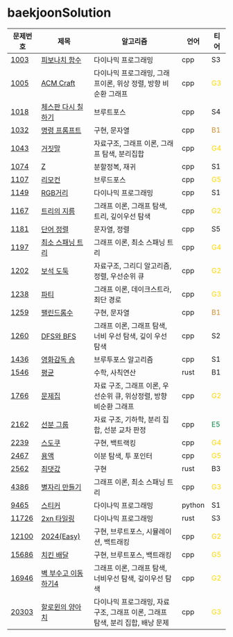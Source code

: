 # baekjoonSolution
|문제번호|제목|알고리즘|언어|티어
|---|---|---|---|---|
|[1003](https://www.acmicpc.net/problem/1003)|[피보나치 함수](/CPP/1003_fibonacci_callback.cpp)|다이나믹 프로그래밍|cpp| S3 
|[1005](https://www.acmicpc.net/problem/1005)|[ACM Craft](/CPP/1005_ACMcraft.cpp)|다이나믹 프로그래밍, 그래프이론, 위상 정렬, 방향 비순환 그래프|cpp|<span style="color:gold"> G3 </span>
|[1018](https://www.acmicpc.net/problem/1018)|[체스판 다시 칠하기](/CPP/1018_chass.cpp)|브루트포스|cpp| S4 
|[1032](https://www.acmicpc.net/problem/1032)|[명령 프롬프트](/CPP/1032_cmd.cpp)|구현, 문자열|cpp|<span style="color:#cc8e34"> B1 </span>
|[1043](https://www.acmicpc.net/problem/1043)|[거짓말](/CPP/1043_party.cpp)|자료구조, 그래프 이론, 그래프 탐색, 분리집합|cpp|<span style="color:gold"> G4 </span>
|[1074](https://www.acmicpc.net/problem/1074)|[Z](/CPP/1074_z.cpp)|분할정복, 재귀|cpp| S1
|[1107](https://www.acmicpc.net/problem/1107)|[리모컨](/CPP/1107_remocon.cpp)|브루드포스|cpp| <span style="color:gold"> G5 </span>
|[1149](https://www.acmicpc.net/problem/1149)|[RGB거리](/CPP/1149_rgb.cpp)|다이나믹 프로그래밍|cpp| S1
|[1167](https://www.acmicpc.net/problem/1167)|[트리의 지름](/CPP/1167_treeR.cpp)|그래프 이론, 그래프 탐색, 트리, 깊이우선 탐색|cpp| <span style="color:gold"> G2 </span>
|[1181](https://www.acmicpc.net/problem/1181)|[단어 정렬](/CPP/1181_wordsort.cpp)|문자열, 정렬|cpp| S5
|[1197](https://www.acmicpc.net/problem/1197)|[최소 스패닝 트리](/CPP/1197_MST.cpp)|그래프 이론, 최소 스패닝 트리|cpp| <span style="color:gold"> G4 </span>
|[1202](https://www.acmicpc.net/problem/1202)|[보석 도둑](/CPP/1202_jewelryiThief.cpp)|자료구조, 그리디 알고리즘, 정렬, 우선순위 큐|cpp| <span style="color:gold"> G2 </span>
|[1238](https://www.acmicpc.net/problem/1238)|[파티](/CPP/1238_party.cpp)|그래프 이론, 데이크스트라, 최단 경로|cpp| <span style="color:gold"> G3 </span>
|[1259](https://www.acmicpc.net/problem/1259)|[팰린드롬수](/CPP/1259_pal.cpp)|구현, 문자열|cpp|<span style="color:#cc8e34"> B1 </span>
|[1260](https://www.acmicpc.net/problem/1260)|[DFS와 BFS](/CPP/1260_DFS_BFS.cpp)|그래프 이론, 그래프 탐색, 너비 우선 탐색, 깊이 우선 탐색 |cpp| S2
|[1436](https://www.acmicpc.net/problem/1436)|[영화감독 숌](/CPP/1436_movie.cpp)|브루투포스 알고리즘|cpp| S1
|[1546](https://www.acmicpc.net/problem/1546)|[평균](/RUST/1546_avg.rs)|수학, 사칙연산|rust| B1
|[1766](https://www.acmicpc.net/problem/1766)|[문제집](/CPP/1766_quizSolv.cpp)|자료 구조, 그래프 이론, 우선순위 큐, 위상정렬, 방향 비순환 그래프|cpp| <span style="color:gold"> G2 </span>
|[2162](https://www.acmicpc.net/problem/2162)|[선분 그룹](/CPP/2162_lineGroup.cpp)|자료 구조, 기하학, 분리 집합, 선분 교차 판정|cpp| <span style="color:#058743"> E5 </span>
|[2239](https://www.acmicpc.net/problem/2239)|[스도쿠](/CPP/2239_sudoku.cpp)|구현, 백트랙킹|cpp|<span style="color:gold"> G4 </span>
|[2467](https://www.acmicpc.net/problem/2467)|[용액](/CPP/2467_liquid.cpp)|이분 탐색, 투 포인터|cpp|<span style="color:gold"> G5 </span>
|[2562](https://www.acmicpc.net/problem/2562)|[최댓값](/RUST/2562_biggestNum.rs)|구현|rust| B3
|[4386](https://www.acmicpc.net/problem/4386)|[별자리 만들기](/CPP/4386_constellation.cpp)|그래프 이론, 최소 스패닝 트리|cpp|<span style="color:gold"> G3 </span>
|[9465](https://www.acmicpc.net/problem/9465)|[스티커](/PYTHON/9465_sticker.py)|다이나믹 프로그래밍|python| S1
|[11726](https://www.acmicpc.net/problem/11726)|[2xn 타일링](/RUST/11726_2nTile.rs)|다이나믹 프로그래밍|rust| S3
|[12100](https://www.acmicpc.net/problem/12100)|[2024(Easy)](/CPP/12100_Easy2024.cpp)|구현, 브루트포스, 시뮬레이션, 백트래킹|cpp|<span style="color:gold"> G2 </span>
|[15686](https://www.acmicpc.net/problem/15686)|[치킨 배달](/CPP/15686_chickenDelivery.cpp)|구현, 브루트포스, 백트래킹|cpp|<span style="color:gold"> G5 </span>
|[16946](https://www.acmicpc.net/problem/16946)|[벽 부수고 이동하기4](/CPP/16946_breakWall.cpp)|그래프 이론, 그래프 탐색, 너비우선 탐색, 깊이우선 탐색|cpp|<span style="color:gold"> G2 </span>
|[20303](https://www.acmicpc.net/problem/20303)|[할로윈의 양아치](/CPP/20303_halloween.cpp)|다이나믹 프로그래밍, 자료 구조, 그래프 이론, 그래프 탐색, 분리 집합, 배낭 문제|cpp|<span style="color:gold"> G3 </span>

